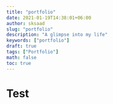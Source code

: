 ```yaml
---
title: "portfolio"
date: 2021-01-19T14:38:01+06:00
author: sksaad
slug: "portfolio"
description: "A glimpse into my life"
keywords: ["portfolio"]
draft: true
tags: ["Portfolio"]
math: false
toc: true
---
```


# Test
